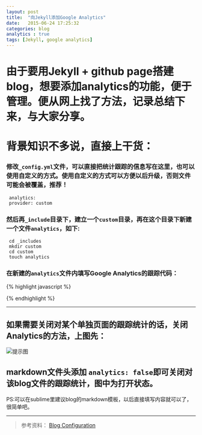 ```yaml
---
layout: post
title:  "向Jekyll添加Google Analytics"
date:   2015-06-24 17:25:32
categories: blog
analytics : true
tags: [Jekyll, google analytics]
---
```


# 由于要用Jekyll + github page搭建blog，想要添加analytics的功能，便于管理。便从网上找了方法，记录总结下来，与大家分享。


# 背景知识不多说，直接上干货：                  
### 修改`_config.yml`文件，可以直接把统计跟踪的信息写在这里，也可以使用自定义的方式。使用自定义的方式可以方便以后升级，否则文件可能会被覆盖，推荐！      

     analytics:       
     provider: custom      


### 然后再`_include`目录下，建立一个`custom`目录，再在这个目录下新建一个文件`analytics`，如下:
     cd _includes       
     mkdir custom     
     cd custom     
     touch analytics          


### 在新建的`analytics`文件内填写Google Analytics的跟踪代码：

{% highlight javascript %}
<script>
  (function(i,s,o,g,r,a,m){i['GoogleAnalyticsObject']=r;i[r]=i[r]||function(){
  (i[r].q=i[r].q||[]).push(arguments)},i[r].l=1*new Date();a=s.createElement(o),
  m=s.getElementsByTagName(o)[0];a.async=1;a.src=g;m.parentNode.insertBefore(a,m)
  })(window,document,'script','//www.google-analytics.com/analytics.js','ga');

  ga('create', '这是跟踪ID', 'auto');
  ga('send', 'pageview');
</script>
{% endhighlight %}
  

***

## 如果需要关闭对某个单独页面的跟踪统计的话，关闭Analytics的方法，上图先：

![提示图](http://ww2.sinaimg.cn/large/0069kYsZjw1etfbviyllpj30d705et99.jpg)

## markdown文件头添加 `analytics: false`即可关闭对该blog文件的跟踪统计，图中为打开状态。

PS:可以在sublime里建议blog的markdown模板，以后直接填写内容就可以了，很简单吧。

***

> 参考资料：
  [Blog Configuration](http://jekyllbootstrap.com/usage/blog-configuration.html)


